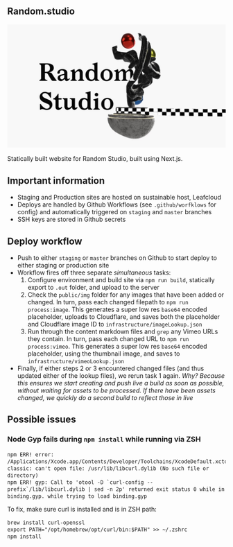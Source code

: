 ## Random.studio

![The Random Studio logo](https://github.com/RandomStudio/random-studio/blob/master/public/og-image.jpg?raw=true)


Statically built website for Random Studio, built using Next.js.

## Important information

- Staging and Production sites are hosted on sustainable host, Leafcloud
- Deploys are handled by Github Workflows (see `.github/worfklows` for config) and automatically triggered on `staging` and `master` branches
- SSH keys are stored in Github secrets

## Deploy workflow
- Push to either `staging` or `master` branches on Github to start deploy to either staging or production site
- Workflow fires off three separate _simultaneous_ tasks:
  1. Configure environment and build site via `npm run build`, statically export to `.out` folder, and upload to the server
  2. Check the `public/img` folder for any images that have been added or changed. In turn, pass each changed filepath to `npm run process:image`. This generates a super low res `base64` encoded placeholder, uploads to Cloudflare, and saves both the placeholder and Cloudflare image ID to `infrastructure/imageLookup.json`
  3. Run through the content markdown files and `grep` any Vimeo URLs they contain. In turn, pass each changed URL to `npm run process:vimeo`. This generates a super low res `base64` encoded placeholder, using the thumbnail image, and saves to `infrastructure/vimeoLookup.json`
- Finally, if either steps 2 or 3 encountered changed files (and thus updated either of the lookup files), we rerun task 1 again. _Why? Because this ensures we start creating and push live a build as soon as possible, without waiting for assets to be processed. If there have been assets changed, we quickly do a second build to reflect those in live_

## Possible issues

### Node Gyp fails during `npm install` while running via ZSH
```
npm ERR! error: /Applications/Xcode.app/Contents/Developer/Toolchains/XcodeDefault.xctoolchain/usr/bin/otool-classic: can't open file: /usr/lib/libcurl.dylib (No such file or directory)
npm ERR! gyp: Call to 'otool -D `curl-config --prefix`/lib/libcurl.dylib | sed -n 2p' returned exit status 0 while in binding.gyp. while trying to load binding.gyp
```

To fix, make sure curl is installed and is in ZSH path:
```
brew install curl-openssl
export PATH="/opt/homebrew/opt/curl/bin:$PATH" >> ~/.zshrc
npm install
```
